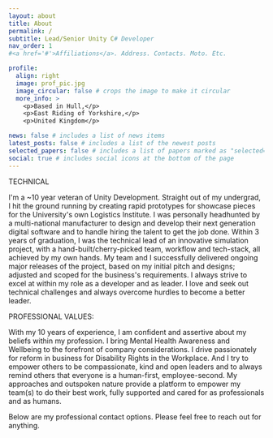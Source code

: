 ```yaml
---
layout: about
title: About
permalink: /
subtitle: Lead/Senior Unity C# Developer
nav_order: 1
#<a href='#'>Affiliations</a>. Address. Contacts. Moto. Etc.

profile:
  align: right
  image: prof_pic.jpg
  image_circular: false # crops the image to make it circular
  more_info: >
    <p>Based in Hull,</p>
    <p>East Riding of Yorkshire,</p>
    <p>United Kingdom</p>

news: false # includes a list of news items
latest_posts: false # includes a list of the newest posts
selected_papers: false # includes a list of papers marked as "selected={true}"
social: true # includes social icons at the bottom of the page
---
```


TECHNICAL

I'm a ~10 year veteran of Unity Development. Straight out of my undergrad, I hit the ground running by creating rapid prototypes for showcase pieces for the University's own Logistics Institute. I was personally headhunted by a
multi-national manufacturer to design and develop their next generation digital software and to handle hiring the talent to get the job done. Within 3 years of graduation, I was the technical lead of an innovative simulation project, with a hand-built/cherry-picked team, workflow
and tech-stack, all achieved by my own hands. My team and I successfully delivered ongoing major releases of the project, based on my initial pitch and designs; adjusted and scoped for the business's requirements. I always strive to excel at within my role as a developer and as leader. I love and seek out technical challenges and always overcome hurdles to become a better leader.

PROFESSIONAL VALUES:

With my 10 years of experience, I am confident and assertive about my beliefs within my profession. I bring Mental Health Awareness and Wellbeing to the forefront of company considerations. I drive passionately for reform in business for Disability Rights in the Workplace. And I try to empower others to be compassionate, kind and open leaders and to always remind others that everyone is a human-first, employee-second. My approaches and outspoken nature provide a platform to empower my team(s) to do their best work, fully supported and cared for as professionals and as humans.

Below are my professional contact options. Please feel free to reach out for anything.
